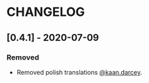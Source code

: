 # CHANGELOG

## [0.4.1] - 2020-07-09

### Removed

- Removed polish translations [@kaan.darcey](https://github.com/KDarcey).
